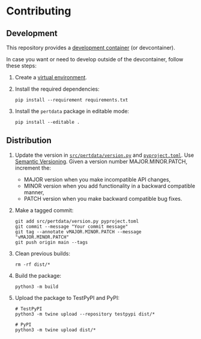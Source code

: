# Contributing

## Development

This repository provides a [development container](https://code.visualstudio.com/docs/devcontainers/containers) (or devcontainer).

In case you want or need to develop outside of the devcontainer, follow these steps:

1. Create a [virtual environment](https://packaging.python.org/en/latest/tutorials/installing-packages/#creating-and-using-virtual-environments).

2. Install the required dependencies:
    ```shell
    pip install --requirement requirements.txt
    ```

3. Install the `pertdata` package in editable mode:
    ```shell
    pip install --editable .
    ```

## Distribution

1. Update the version in [`src/pertdata/version.py`](src/pertdata/version.py) and [`pyproject.toml`](pyproject.toml).
    Use [Semantic Versioning](https://semver.org).
    Given a version number MAJOR.MINOR.PATCH, increment the:
    - MAJOR version when you make incompatible API changes,
    - MINOR version when you add functionality in a backward compatible manner,
    - PATCH version when you make backward compatible bug fixes.

3. Make a tagged commit:
    ```shell
    git add src/pertdata/version.py pyproject.toml
    git commit --message "Your commit message"
    git tag --annotate vMAJOR.MINOR.PATCH --message "vMAJOR.MINOR.PATCH"
    git push origin main --tags
    ```

3. Clean previous builds:
    ```shell
    rm -rf dist/*
    ```

4. Build the package:
    ```shell
    python3 -m build
    ```

5. Upload the package to TestPyPI and PyPI:
    ```shell
    # TestPyPI
    python3 -m twine upload --repository testpypi dist/*

    # PyPI
    python3 -m twine upload dist/*
    ```
